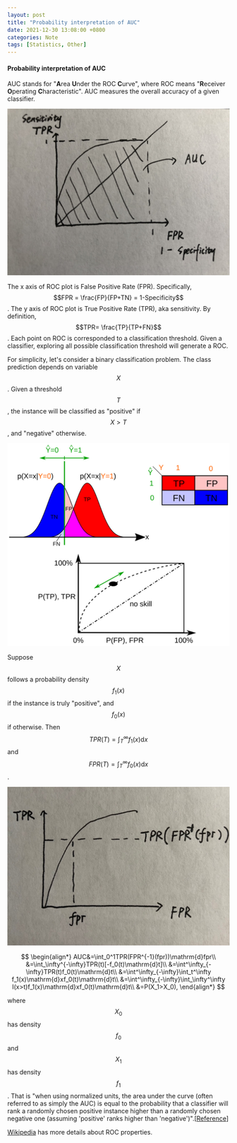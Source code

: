 ```yaml
---
layout: post
title: "Probability interpretation of AUC"
date: 2021-12-30 13:08:00 +0800
categories: Note
tags: [Statistics, Other]
---
```


#### **Probability interpretation of AUC**

AUC stands for "**A**rea **U**nder the ROC **C**urve", where ROC means "**R**eceiver **O**perating **C**haracteristic". AUC measures the overall accuracy of a given classifier. 

![AUC](\img\2021-12-30-AUC.jpg)

The x axis of ROC plot is False Positive Rate (FPR). Specifically, $$FPR = \frac{FP}{FP+TN} = 1-Specificity$$. The y axis of ROC plot is True Positive Rate (TPR), aka sensitivity. By definition, $$TPR= \frac{TP}{TP+FN}$$. Each point on ROC is corresponded to a classification threshold. Given a classifier, exploring all possible classification threshold will generate a ROC.

For simplicity, let's consider a binary classification problem. The class prediction depends on variable $$X$$. Given a threshold $$T$$, the instance will be classified as "positive" if $$X>T$$, and "negative" otherwise. 

![Binary classification](\img\2021-12-30-ROC_curves.png)

Suppose $$X$$ follows a probability density $$f_1(x)$$ if the instance is truly "positive", and $$f_0(x)$$ if otherwise. Then $$TPR(T)=\int_T^\infty f_1(x)\mathrm{d}x$$ and $$FPR(T)=\int_T^\infty f_0(x)\mathrm{d}x$$.

![TPR](\img\2021-12-30-TPR.jpg)

$$
\begin{align*} 
AUC&=\int_0^1TPR(FPR^{-1}(fpr))\mathrm{d}fpr\\
&=\int_\infty^{-\infty}TPR(t)[-f_0(t)\mathrm{d}t]\\
&=\int^\infty_{-\infty}TPR(t)f_0(t)\mathrm{d}t\\
&=\int^\infty_{-\infty}\int_t^\infty f_1(x)\mathrm{d}xf_0(t)\mathrm{d}t\\
&=\int^\infty_{-\infty}\int_\infty^\infty I(x>t)f_1(x)\mathrm{d}xf_0(t)\mathrm{d}t\\
&=P(X_1>X_0),
\end{align*}
$$

where $$X_0$$ has density $$f_0$$ and $$X_1$$ has density $$f_1$$. That is "when using normalized units, the area under the curve (often referred to as simply the AUC) is equal to the probability that a classifier will rank a randomly chosen positive instance higher than a randomly chosen negative one (assuming 'positive' ranks higher than 'negative')".[[Reference](https://www.sciencedirect.com/science/article/pii/S016786550500303X?casa_token=DjoOWOyMz6oAAAAA:pRZWRsR-Qv4AO1Op9ZMCbIpUYtBUgv5Cd-4caeX0ND9ePTT5mH_OFqkLLhENNoeCdeL8mYVD4w)]

[Wikipedia](https://en.m.wikipedia.org/wiki/Receiver_operating_characteristic ) has more details about ROC properties.

<script src="https://cdn.mathjax.org/mathjax/latest/MathJax.js?config=TeX-AMS-MML_HTMLorMML" type="text/javascript"></script>

